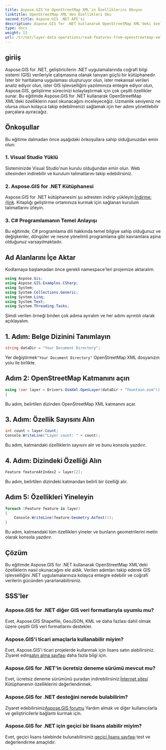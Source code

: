 ```yaml
---
title: Aspose.GIS'te OpenStreetMap XML'in Özelliklerini Okuyun
linktitle: OpenStreetMap XML'den Özellikleri Oku
second_title: Aspose.GIS .NET API'si
description: Aspose.GIS for .NET kullanarak OpenStreetMap XML'deki özellikleri nasıl okuyacağınızı öğrenin. Kod örnekleriyle adım adım eğitim.
type: docs
weight: 13
url: /tr/net/layer-data-operations/read-features-from-openstreetmap-xml/
---
```

## giriiş
Aspose.GIS for .NET, geliştiricilerin .NET uygulamalarında coğrafi bilgi sistemi (GIS) verileriyle çalışmasına olanak tanıyan güçlü bir kütüphanedir. İster bir haritalama uygulaması oluşturuyor olun, ister mekansal verileri analiz ediyor olun, ister GIS işlevselliğini yazılımınıza entegre ediyor olun, Aspose.GIS, geliştirme sürecinizi kolaylaştırmak için çok çeşitli özellikler sunar.
Bu eğitimde Aspose.GIS for .NET kullanarak OpenStreetMap XML'deki özelliklerin nasıl okunacağını inceleyeceğiz. Uzmanlık seviyeniz ne olursa olsun kolayca takip edebilmenizi sağlamak için her adımı yönetilebilir parçalara ayıracağız.
## Önkoşullar
Bu eğitime dalmadan önce aşağıdaki önkoşullara sahip olduğunuzdan emin olun:
### 1. Visual Studio Yüklü
Sisteminizde Visual Studio'nun kurulu olduğundan emin olun. Web sitesinden indirebilir ve kurulum talimatlarını takip edebilirsiniz.
### 2. Aspose.GIS for .NET Kütüphanesi
 Aspose.GIS for .NET kütüphanesini şu adresten indirip yükleyin:[İndirme: {link](https://releases.aspose.com/gis/net/). Kitaplığı geliştirme ortamınıza kurmak için sağlanan kurulum talimatlarını izleyin.
### 3. C# Programlamanın Temel Anlayışı
Bu eğitimde, C# programlama dili hakkında temel bilgiye sahip olduğunuz ve değişkenler, döngüler ve nesne yönelimli programlama gibi kavramlara aşina olduğunuz varsayılmaktadır.
## Ad Alanlarını İçe Aktar
Kodlamaya başlamadan önce gerekli namespace'leri projemize aktaralım.

```csharp
using Aspose.Gis;
using Aspose.GIS.Examples.CSharp;
using System;
using System.Collections.Generic;
using System.Linq;
using System.Text;
using System.Threading.Tasks;
```

Şimdi verilen örneği birden çok adıma ayıralım ve her adımı ayrıntılı olarak açıklayalım.
## 1. Adım: Belge Dizinini Tanımlayın
```csharp
string dataDir = "Your Document Directory";
```
 Yer değiştirmek`"Your Document Directory"` OpenStreetMap XML dosyanızın yolu ile birlikte.
## Adım 2: OpenStreetMap Katmanını açın
```csharp
using (var layer = Drivers.OsmXml.OpenLayer(dataDir + "fountain.osm"))
{
```
Bu adım, belirtilen dizinden OpenStreetMap XML katmanını açar.
## 3. Adım: Özellik Sayısını Alın
```csharp
int count = layer.Count;
Console.WriteLine("Layer count: " + count);
```
Bu adım, katmandaki özelliklerin sayısını alır ve bunu konsola yazdırır.
## 4. Adım: Dizindeki Özelliği Alın
```csharp
Feature featureAtIndex2 = layer[2];
```
Bu adım, belirtilen dizindeki katmandan belirli bir özelliği alır.
## Adım 5: Özellikleri Yineleyin
```csharp
foreach (Feature feature in layer)
{
    Console.WriteLine(feature.Geometry.AsText());
}
```
Bu adım, katmandaki tüm özellikleri yineler ve bunların geometrilerini metin olarak konsola yazdırır.
## Çözüm
Bu eğitimde Aspose.GIS for .NET kullanarak OpenStreetMap XML'deki özelliklerin nasıl okunacağını ele aldık. Verilen adımları takip ederek GIS işlevselliğini .NET uygulamalarınıza kolayca entegre edebilir ve coğrafi verilerin gücünden yararlanabilirsiniz.
## SSS'ler
### Aspose.GIS for .NET diğer GIS veri formatlarıyla uyumlu mu?
Evet, Aspose.GIS Shapefile, GeoJSON, KML ve daha fazlası dahil olmak üzere çeşitli GIS veri formatlarını destekler.
### Aspose.GIS'i ticari amaçlarla kullanabilir miyim?
Evet, Aspose.GIS'i ticari projelerde kullanmak için lisans satın alabilirsiniz. Ziyaret edin[satın alma sayfası](https://purchase.aspose.com/buy) daha fazla bilgi için.
### Aspose.GIS for .NET'in ücretsiz deneme sürümü mevcut mu?
 Evet, ücretsiz deneme sürümünü şuradan indirebilirsiniz:[İnternet sitesi](https://releases.aspose.com/) Kütüphanenin özelliklerini değerlendirmek.
### Aspose.GIS for .NET desteğini nerede bulabilirim?
 Ziyaret edebilirsiniz[Aspose.GIS forumu](https://forum.aspose.com/c/gis/33) Yardım almak ve diğer kullanıcılarla ve geliştiricilerle bağlantı kurmak için.
### Aspose.GIS for .NET için geçici bir lisans alabilir miyim?
 Evet, geçici lisans talebinde bulunabilirsiniz.[geçici lisans sayfası](https://purchase.aspose.com/temporary-license/) test ve değerlendirme amaçlıdır.